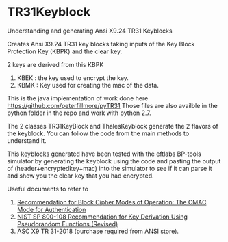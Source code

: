 # TR31Keyblock
Understanding and generating Ansi X9.24 TR31 Keyblocks

Creates Ansi X9.24 TR31 key blocks taking inputs of the Key Block Protection Key (KBPK) and the clear key.

2 keys are derived from this KBPK 
1. KBEK : the key used to encrypt the key.
1. KBMK : Key used for creating the mac of the data.


This is the java implementation of work done here https://github.com/peterfillmore/pyTR31 
Those files are also availble in the python folder in the repo and work with python 2.7.

The 2 classes TR31KeyBlock and ThalesKeyblock generate the 2 flavors of the keyblock.
You can follow the code from the main methods to understand it.

This keyblocks generated have been tested with the eftlabs BP-tools simulator by generating the keyblock using the code and pasting the output of  (header+encryptedkey+mac) into the simulator to see if it can parse it and show you the clear key that you had encrypted.


Useful documents to refer to 

1. [Recommendation for Block Cipher Modes of Operation: The CMAC Mode for Authentication](https://nvlpubs.nist.gov/nistpubs/SpecialPublications/NIST.SP.800-38b.pdf)
2. [NIST SP 800-108 Recommendation for Key Derivation Using Pseudorandom Functions (Revised)](https://nvlpubs.nist.gov/nistpubs/Legacy/SP/nistspecialpublication800-108.pdf)
3. ASC X9 TR 31-2018 (purchase required from ANSI store).

